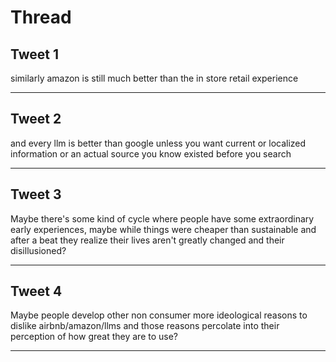 # Thread

## Tweet 1

similarly amazon is still much better than the in store retail experience

---

## Tweet 2

and every llm is better than google unless you want current or localized information or an actual source you know existed before you search

---

## Tweet 3

Maybe there's some kind of cycle where people have some extraordinary early experiences, maybe while things were cheaper than sustainable and after a beat they realize their lives aren't greatly changed and their disillusioned?

---

## Tweet 4

Maybe people develop other non consumer more ideological reasons to dislike airbnb/amazon/llms and those reasons percolate into their perception of how great they are to use?

---

